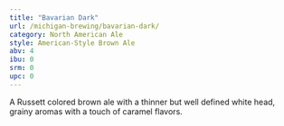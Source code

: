 ```yaml
---
title: "Bavarian Dark"
url: /michigan-brewing/bavarian-dark/
category: North American Ale
style: American-Style Brown Ale
abv: 4
ibu: 0
srm: 0
upc: 0
---
```

A Russett colored brown ale with a thinner but well defined white head, grainy aromas with a touch of caramel  flavors.
